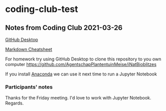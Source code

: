 # coding-club-test

## Notes from Coding Club 2021-03-26
[GitHub Desktop](https://desktop.github.com/)

[Markdown Cheatsheet](https://guides.github.com/pdfs/markdown-cheatsheet-online.pdf)

For homework try using GitHub Desktop to clone this repository to you own computer
https://github.com/AgentschapPlantentuinMeise/iNatBioblitzes

If you install [Anaconda](https://www.anaconda.com/products/individual#Downloads) we can use it next time to run a Jupyter Notebook

### Participants' notes 

Thanks for the Friday meeting. I'd love to work with Jupyter Notebook. Regards. 

